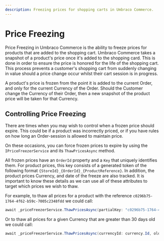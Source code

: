 ```yaml
---
description: Freezing prices for shopping carts in Umbraco Commerce.
---
```


# Price Freezing

Price Freezing in Umbraco Commerce is the ability to freeze prices for products that are added to the shopping cart. Umbraco Commerce takes a snapshot of a product's price once it's added to the shopping card. This is done in order to ensure the price is honored for the life of the shopping cart. This process prevents a customer's shopping cart from suddenly changing in value should a price change occur whilst their cart session is in progress.

A product's price is frozen from the point it is added to the current Order, and only for the current Currency of the Order. Should the Customer change the Currency of their Order, then a new snapshot of the product price will be taken for that Currency.

## Controlling Price Freezing

There are times when you may wish to control when a frozen price should expire. This could be if a product was incorrectly priced, or if you have rules on how long an Order-session is allowed to maintain price.

On these occasions, you can force frozen prices to expire by using the `IPriceFreezerService` and its `ThawPricesAsync` method.

All frozen prices have an `OrderId` property and a `Key` that uniquely identifies them. For product prices, this key consists of a generated token of the following format `{StoreId}_{OrderId}_{ProductReference}`. In addition, the product prices Currency, and date of the freeze are also tracked. It is important to know these details as we can use all of these attributes to target which prices we wish to thaw.

For example, to thaw all prices for a product with the reference `c0296b75-1764-4f62-b59c-7005c2348fdd` we could call:

```csharp
await _priceFreezerService.ThawPricesAsync(partialKey: "c0296b75-1764-4f62-b59c-7005c2348fdd");
```

Or to thaw all prices for a given Currency that are greater than 30 days old we could call:

```csharp
await _priceFreezerService.ThawPricesAsync(currencyId: currency.Id, olderThan: DateTime.Now.AddDays(-30));
```

